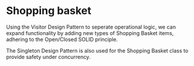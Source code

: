 # Shopping basket

Using the Visitor Design Pattern to seperate operational logic, we can expand functionality by adding new types of Shopping Basket items, adhering to the Open/Closed SOLID principle.

The Singleton Design Pattern is also used for the Shopping Basket class to provide safety under concurrency. 
